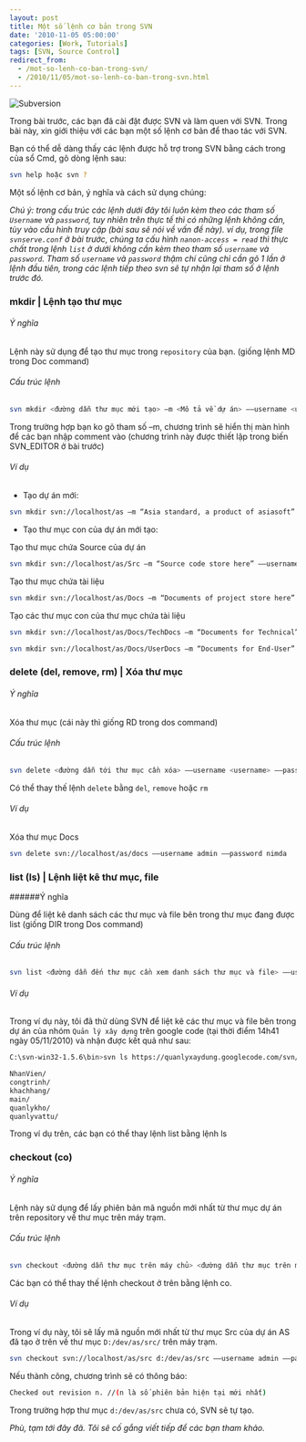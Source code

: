```yaml
---
layout: post
title: Một số lệnh cơ bản trong SVN
date: '2010-11-05 05:00:00'
categories: [Work, Tutorials]
tags: [SVN, Source Control]
redirect_from: 
  - /mot-so-lenh-co-ban-trong-svn/
  - /2010/11/05/mot-so-lenh-co-ban-trong-svn.html
---
```


![Subversion](https://trinhvanchung.files.wordpress.com/2010/11/image_thumb.png?w=396&h=58)

Trong bài trước, các bạn đã cài đặt được SVN và làm quen với SVN. Trong bài này, xin giới thiệu với các bạn một số lệnh cơ bản để thao tác với SVN.

Bạn có thể dễ dàng thấy các lệnh được hỗ trợ trong SVN bằng cách trong của sổ Cmd, gõ dòng lệnh sau:

~~~ bash
svn help hoặc svn ?
~~~

Một số lệnh cơ bản, ý nghĩa và cách sử dụng chúng:

*Chú ý: trong cấu trúc các lệnh dưới đây tôi luôn kèm theo các tham số `Username` và `password`, tuy nhiên trên thực tế thì có những lệnh không cần, tùy vào cấu hình truy cập (bài sau sẽ nói về vấn đề này). ví dụ, trong file `svnserve.conf` ở bài trước, chúng ta cấu hình `nanon-access = read` thì thực chất trong lệnh `list` ở dưới không cần kèm theo tham số `username` và `password`. Tham số `username` và `password` thậm chí cũng chỉ cần gõ 1 lần ở lệnh đầu tiên, trong các lệnh tiếp theo svn sẽ tự nhận lại tham số ở lệnh trước đó.*

### mkdir | Lệnh tạo thư mục
###### Ý nghĩa
Lệnh này sử dụng để tạo thư mục trong `repository` của bạn. (giống lệnh MD trong Doc command)

###### Cấu trúc lệnh

~~~ bash
svn mkdir <đường dẫn thư mục mới tạo> –m <Mô tả về dự án> ––username <username> ––password <password>
~~~

Trong trường hợp bạn ko gõ tham số –m, chương trình sẽ hiển thị màn hình để các bạn nhập comment vào (chương trình này được thiết lập trong biến SVN_EDITOR ở bài trước)

###### Ví dụ
* Tạo dự án mới:

~~~ bash
svn mkdir svn://localhost/as –m “Asia standard, a product of asiasoft” ––username admin ––password nimda
~~~

* Tạo thư mục con của dự án mới tạo:

Tạo thư mục chứa Source của dự án

~~~ bash 
svn mkdir svn://localhost/as/Src –m “Source code store here” ––username admin ––password nimda
~~~

Tạo thư mục chứa tài liệu  

~~~ bash
svn mkdir svn://localhost/as/Docs –m “Documents of project store here” ––username admin ––password nimda
~~~

Tạo các thư mục con của thư mục chứa tài liệu

~~~ bash
svn mkdir svn://localhost/as/Docs/TechDocs –m “Documents for Technical” ––username admin ––password nimda

svn mkdir svn://localhost/as/Docs/UserDocs –m “Documents for End-User” ––username admin ––password nimda
~~~

### delete (del, remove, rm) | Xóa thư mục 
###### Ý nghĩa
Xóa thư mục (cái này thì giống RD trong dos command)

###### Cấu trúc lệnh

~~~ bash
svn delete <đường dẫn tới thư mục cần xóa> ––username <username> ––password <password>
~~~

Có thể thay thế lệnh `delete` bằng `del`, `remove` hoặc `rm`

###### Ví dụ

Xóa thư mục Docs

~~~ bash
svn delete svn://localhost/as/docs ––username admin ––password nimda
~~~

### list (ls) | Lệnh liệt kê thư mục, file
######Ý nghĩa

Dùng để liệt kê danh sách các thư mục và file bên trong thư mục đang được list (giống DIR trong Dos command)

###### Cấu trúc lệnh

~~~ bash
svn list <đường dẫn đến thư mục cần xem danh sách thư mục và file> ––username <username> ––password <password>
~~~
###### Ví dụ

Trong ví dụ này, tôi đã thử dùng SVN để liệt kê các thư mục và file bên trong dự án của nhóm `Quản lý xây dựng` trên google code (tại thời điểm 14h41 ngày 05/11/2010) và nhận được kết quả như sau:

~~~ bash
C:\svn-win32-1.5.6\bin>svn ls https://quanlyxaydung.googlecode.com/svn/trunk/code/

NhanVien/
congtrinh/
khachhang/
main/
quanlykho/
quanlyvattu/
~~~

Trong ví dụ trên, các bạn có thể thay lệnh list bằng lệnh ls

### checkout (co)
###### Ý nghĩa
Lệnh này sử dụng để lấy phiên bản mã nguồn mới nhất từ thư mục dự án trên repository về thư mục trên máy trạm.

###### Cấu trúc lệnh
~~~ bash
svn checkout <đường dẫn thư mục trên máy chủ> <đường dẫn thư mục trên máy trạm> ––username <username> ––password  <password>
~~~

Các bạn có thể thay thế lệnh checkout ở trên bằng lệnh co.

###### Ví dụ

Trong ví dụ này, tôi sẽ lấy mã nguồn mới nhất từ thư mục Src của dự án AS đã tạo ở trên về thư mục `D:/dev/as/src/` trên máy trạm.

~~~ bash
svn checkout svn://localhost/as/src d:/dev/as/src ––username admin ––password nimda
~~~

Nếu thành công, chương trình sẽ có thông báo:

~~~ bash
Checked out revision n. //(n là số phiên bản hiện tại mới nhất)
~~~

Trong trường hợp thư mục `d:/dev/as/src` chưa có, SVN sẽ tự tạo.

*Phù, tạm tới đây đã. Tôi sẽ cố gắng viết tiếp để các bạn tham khảo.*
